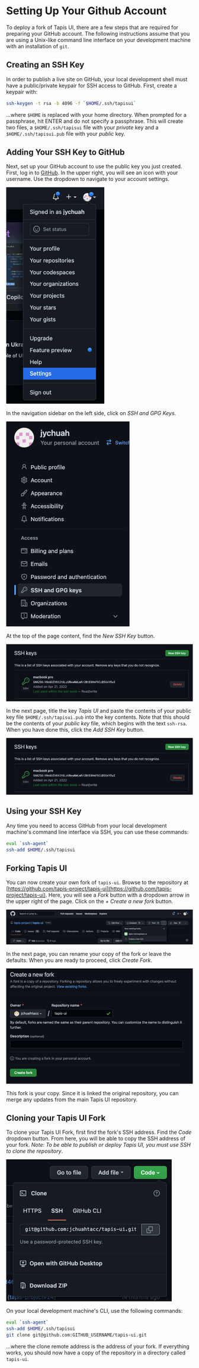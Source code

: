 # Setting Up Your Github Account

To deploy a fork of Tapis UI, there are a few steps that are required for preparing your GitHub account. The following instructions assume that you are using a Unix-like command line interface on your development machine with an installation of `git`.

## Creating an SSH Key

In order to publish a live site on GitHub, your local development shell must have a public/private keypair for SSH access to GitHub. First, create a keypair with:

```bash
ssh-keygen -t rsa -b 4096 -f `$HOME/.ssh/tapisui`
```

...where `$HOME` is replaced with your home directory. When prompted for a passphrase, hit ENTER and do not specify a passphrase. This will create two files, a `$HOME/.ssh/tapisui` file with your *private* key and a `$HOME/.ssh/tapisui.pub` file with your *public* key. 
 
## Adding Your SSH Key to GitHub

Next, set up your GitHub account to use the public key you just created. First, log in to [GitHub](https://www.github.com). In the upper right, you will see an icon with your username. Use the dropdown to navigate to your account settings.

<img src="./images/github_settings.png" class="img-responsive" alt="GitHub settings">

In the navigation sidebar on the left side, click on *SSH and GPG Keys*.

<img src="./images/github_sshkeys.png" class="img-responsive" alt="GitHub SSH and GPG Keys">

At the top of the page content, find the *New SSH Key* button.

<img src="./images/github_newkey.png" class="img-responsive" alt="GitHub New SSH Key button">

In the next page, title the key *Tapis UI* and paste the contents of your public key file `$HOME/.ssh/tapisui.pub` into the key contents. Note that this should be the contents of your *public key* file, which begins with the text `ssh-rsa`. When you have done this, click the *Add SSH Key* button.

<img src="./images/github_newkey.png" class="img-responsive" alt="GitHub New SSH Key button">

## Using your SSH Key

Any time you need to access GitHub from your local development machine's command line interface via SSH, you can use these commands:

```bash
eval `ssh-agent`
ssh-add $HOME/.ssh/tapisui
```

## Forking Tapis UI

You can now create your own fork of `tapis-ui`. Browse to the repository at [https://github.com/tapis-project/tapis-ui](https://github.com/tapis-project/tapis-ui). Here, you will see a *Fork* button with a dropdown arrow in the upper right of the page. Click on the *+ Create a new fork* button.

<img src="./images/github_createfork.png" class="img-responsive" alt="GitHub Fork Tapis UI">

In the next page, you can rename your copy of the fork or leave the defaults. When you are ready to proceed, click *Create Fork*.

<img src="./images/github_namefork.png" class="img-responsive" alt="GitHub Create the Fork">

This fork is your copy. Since it is linked the original repository, you can merge any updates from the main Tapis UI repository.

## Cloning your Tapis UI Fork

To clone your Tapis UI Fork, first find the fork's SSH address. Find the *Code* dropdown button. From here, you will be able to copy the SSH address of your fork. *Note: To be able to publish or deploy Tapis UI, you must use SSH to clone the repository*.

<img src="./images/github_clone.png" class="img-responsive" alt="GitHub Clone">

On your local development machine's CLI, use the following commands:

```bash
eval `ssh-agent`
ssh-add $HOME/.ssh/tapisui
git clone git@github.com:GITHUB_USERNAME/tapis-ui.git
```

...where the clone remote address is the address of your fork. If everything works, you should now have a copy of the repository in a directory called `tapis-ui`.